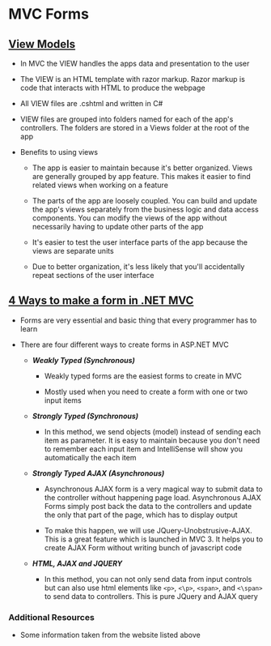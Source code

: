 # MVC Forms

## [View Models](https://docs.microsoft.com/en-us/aspnet/core/mvc/views/overview?view=aspnetcore-6.0&viewFallbackFrom=aspnetcore-2.2)

* In MVC the VIEW handles the apps data and presentation to the user

* The VIEW is an HTML template with razor markup. Razor markup is code that interacts with HTML to produce the webpage

* All VIEW files are .cshtml and written in C#

* VIEW files are grouped into folders named for each of the app's controllers. The folders are stored in a Views folder at the root of the app

* Benefits to using views

  * The app is easier to maintain because it's better organized. Views are generally grouped by app feature. This makes it easier to find related views when working on a feature

  * The parts of the app are loosely coupled. You can build and update the app's views separately from the business logic and data access components. You can modify the views of the app without necessarily having to update other parts of the app

  * It's easier to test the user interface parts of the app because the views are separate units

  * Due to better organization, it's less likely that you'll accidentally repeat sections of the user interface

## [4 Ways to make a form in .NET MVC](https://www.completecsharptutorial.com/asp-net-mvc5/4-ways-to-create-form-in-asp-net-mvc.php)

* Forms are very essential and basic thing that every programmer has to learn

* There are four different ways to create forms in ASP.NET MVC

  * ***Weakly Typed (Synchronous)***
  
    * Weakly typed forms are the easiest forms to create in MVC

    * Mostly used when you need to create a form with one or two input items

  * ***Strongly Typed (Synchronous)***

    * In this method, we send objects (model) instead of sending each item as parameter. It is easy to maintain because you don't need to remember each input item and IntelliSense will show you automatically the each item

  * ***Strongly Typed AJAX (Asynchronous)***

    * Asynchronous AJAX form is a very magical way to submit data to the controller without happening page load. Asynchronous AJAX Forms simply post back the data to the controllers and update the only that part of the page, which has to display output

    * To make this happen, we will use JQuery-Unobstrusive-AJAX. This is a great feature which is launched in MVC 3. It helps you to create AJAX Form without writing bunch of javascript code

  * ***HTML, AJAX and JQUERY***

    * In this method, you can not only send data from input controls but can also use html elements like ```<p>```, ```<\p>```, ```<span>```, and ```<\span>``` to send data to controllers. This is pure JQuery and AJAX query

### Additional Resources

* Some information taken from the website listed above